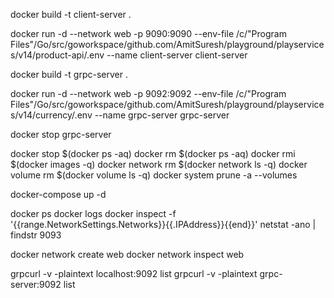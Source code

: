 docker build -t client-server .

docker run -d --network web -p 9090:9090 --env-file /c/"Program Files"/Go/src/goworkspace/github.com/AmitSuresh/playground/playservices/v14/product-api/.env --name client-server client-server

docker build -t grpc-server .

docker run -d --network web -p 9092:9092 --env-file /c/"Program Files"/Go/src/goworkspace/github.com/AmitSuresh/playground/playservices/v14/currency/.env --name grpc-server grpc-server

docker stop grpc-server

docker stop $(docker ps -aq)
docker rm $(docker ps -aq)
docker rmi $(docker images -q)
docker network rm $(docker network ls -q)
docker volume rm $(docker volume ls -q)
docker system prune -a --volumes

docker-compose up -d

docker ps
docker logs <client-app-container-id>
docker inspect -f '{{range.NetworkSettings.Networks}}{{.IPAddress}}{{end}}' <client-app-container-id>
netstat -ano | findstr 9093

docker network create web
docker network inspect web

grpcurl -v -plaintext localhost:9092 list
grpcurl -v -plaintext grpc-server:9092 list